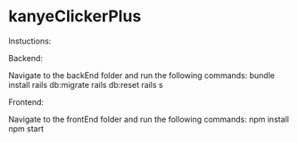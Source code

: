 # kanyeClickerPlus

Instuctions: 

Backend:

Navigate to the backEnd folder and run the following commands:
bundle install
rails db:migrate
rails db:reset
rails s

Frontend:

Navigate to the frontEnd folder and run the following commands:
npm install
npm start
